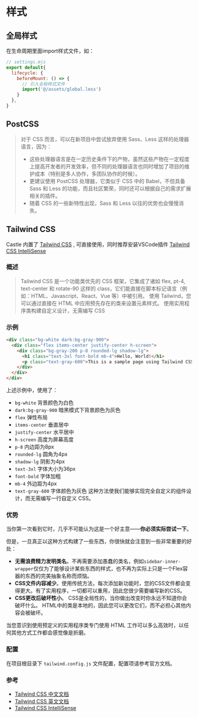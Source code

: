 # 样式

## 全局样式

在生命周期里面import样式文件，如：

```js
// settings.mjs
export default{
  lifecycle: {
    beforeMount: () => {
      // 引入全局样式文件
      import('@/assets/global.less')
    }
  },
}
```
## PostCSS
> 对于 CSS 而言，可以在新项目中尝试放弃使用 Sass、Less 这样的处理器语言，因为：
> 
>* 这些处理器语言是在一定历史条件下的产物，虽然这些产物在一定程度上提高开发者的开发效率，但不同的处理器语言也同时增加了项目的维护成本（特别是多人协作，多团队协作的时候）。
>* 更建议使用 PostCSS 处理器，它类似于 CSS 中的 Babel，不但具备 Sass 和 Less 的功能，而且社区繁荣，同时还可以根据自己的需求扩展相关的插件。
>* 随着 CSS 的一些新特性出现，Sass 和 Less 以往的优势也会慢慢消失。

## Tailwind CSS

Castle 内置了 [Tailwind CSS](https://tailwindcss.com/) , 可直接使用，同时推荐安装VSCode插件 [Tailwind CSS IntelliSense](https://marketplace.visualstudio.com/items?itemName=bradlc.vscode-tailwindcss)

### 概述

> Tailwind CSS 是一个功能类优先的 CSS 框架，它集成了诸如 flex, pt-4, text-center 和 rotate-90 这样的 class，它们能直接在脚本标记语言（例如：HTML、Javascript、React、Vue 等）中被引用。
> 使用 Tailwind，您可以通过直接在 HTML 中应用预先存在的类来设置元素样式。
> 使用实用程序类构建自定义设计，无需编写 CSS

### 示例
```html
<div class="bg-white dark:bg-gray-900">
  <div class="flex items-center justify-center h-screen">
    <div class="bg-gray-200 p-8 rounded-lg shadow-lg">
      <h1 class="text-3xl font-bold mb-4">Hello, World!</h1>
      <p class="text-gray-600">This is a sample page using Tailwind CSS.</p>
    </div>
  </div>
</div>
```
上述示例中，使用了：
* `bg-white` 背景颜色为白色
* `dark:bg-gray-900` 暗黑模式下背景颜色为灰色
* `flex` 弹性布局
* `items-center` 垂直居中
* `justify-center` 水平居中
* `h-screen` 高度为屏幕高度
* `p-8` 内边距为8px
* `rounded-lg` 圆角为4px
* `shadow-lg` 阴影为4px
* `text-3xl` 字体大小为36px
* `font-bold` 字体加粗
* `mb-4` 外边距为4px
* `text-gray-600` 字体颜色为灰色
这种方法使我们能够实现完全自定义的组件设计，而无需编写一行自定义 CSS。

### 优势
当你第一次看到它时，几乎不可能认为这是一个好主意——**你必须实际尝试一下**。

但是，一旦真正以这种方式构建了一些东西，你很快就会注意到一些非常重要的好处：
- **无需浪费精力发明类名**。不再需要添加愚蠢的类名，例如`sidebar-inner-wrapper`仅仅为了能够设计某些东西的样式，也不再为实际上只是一个Flex容器的东西的完美抽象名称而烦恼。
- **CSS文件内容减少**。使用传统方法，每次添加新功能时，您的CSS文件都会变得更大。有了实用程序，一切都可以重用，因此您很少需要编写新的CSS。
- **CSS更改后破坏性小**。 CSS是全局性的，当你做出改变时你永远不知道你会破坏什么。 HTML中的类是本地的，因此您可以更改它们，而不必担心其他内容会被破坏。

当您意识到使用预定义的实用程序类专门使用 HTML 工作可以多么高效时，以任何其他方式工作都会感觉像是折磨。

### 配置
在项目根目录下 `tailwind.config.js` 文件配置，配置项请参考官方文档。

### 参考
* [Tailwind CSS 中文文档](https://www.tailwindcss.cn/)
* [Tailwind CSS 英文文档](https://tailwindcss.com/docs/installation)
* [Tailwind CSS IntelliSense](https://marketplace.visualstudio.com/items?itemName=bradlc.vscode-tailwindcss)
